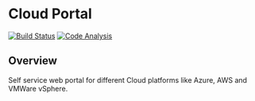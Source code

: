 Cloud Portal
============

[![Build Status](https://papke.it/jenkins/buildStatus/icon?job=cloud-portal)](https://papke.it/jenkins/job/cloud-portal/)
[![Code Analysis](https://img.shields.io/badge/code%20analysis-available-blue.svg)](https://papke.it/sonar/overview?id=219)

Overview
--------
Self service web portal for different Cloud platforms like Azure, AWS and VMWare vSphere.
